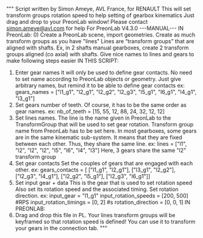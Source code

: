 """
Script written by Simon Ameye, AVL France, for RENAULT
This will set transform groups rotation speed to help setting of gearbox kinematics
Just drag and drop to your PreonLab window!
Please contact simon.ameye@avl.com for help
For PreonLab V4.3.0
---MANUAL---
IN PreonLab:
0) Create a PreonLab scene, import geometries.
Create as much transform groups as you have "lines"
Lines are “transform groups” that are aligned with shafts.
Ex, in 2 shafts manual gearboxes, create 2 transform groups aligned (co axial) with shafts.
Give nice names to lines and gears to make following steps easier
IN THIS SCRIPT: 
1) Enter gear names
It will only be used to define gear contacts.
No need to set name according to PreonLab objects or geometry.
Just give arbitrary names, but remind it to be able to define gear contacts
ex: gears_names = ["l1_g1", "l2_g1", "l2_g2", "l2_g3", "l5_g1", "l6_g1", "l4_g1", "l3_g1"]
2) Set gears number of teeth.
Of course, it has to be the same order as gear names.
ex: nb_of_teeth = [15, 55, 12, 88, 24, 32, 12, 12]
3) Set lines names.
The line is the name given in PreonLab to the TransformGroup that will be used to set gear rotation.
Transform group name from PreonLab has to be set here.
In most gearboxes, some gears are in the same kinematic sub-system.
It means that they are fixed between each other.
Thus, they share the same line.
ex: lines = ["l1", "l2", "l2", "l2", "l5", "l6", "l4", "l3"]
Here, 3 gears share the same "l2" transform group
4) Set gear contacts
Set the couples of gears that are engaged with each other.
ex: 
gears_contacts = [
    ["l1_g1", "l2_g1"],
    ["l3_g1", "l2_g2"],
    ["l2_g3", "l4_g1"],
    ["l2_g2", "l5_g1"],
    ["l2_g3", "l6_g1"]]
5) Set input gear + data
This is the gear that is used to set rotation speed
Also set its rotation speed and the associated timing.
Set rotation direction.
ex: 
input_gear = "l1_g1"
input_rotation_speeds = [200, 500] #RPS
input_rotation_timings = [0, 2] #s
rotation_direction = [0, 0, 1]
IN PREONLAB: 
6) Drag and drop this file in PL.
Your lines transform groups will be keyframed so that rotation speed is defined!
You can use it to transform your gears in the connection tab.
"""
